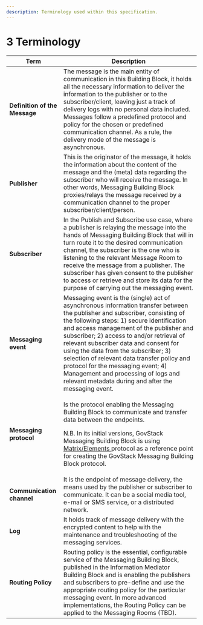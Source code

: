 ```yaml
---
description: Terminology used within this specification.
---
```


# 3 Terminology

| Term                          | Description                                                                                                                                                                                                                                                                                                                                                                                                                                                                                                                          |
| ----------------------------- | ------------------------------------------------------------------------------------------------------------------------------------------------------------------------------------------------------------------------------------------------------------------------------------------------------------------------------------------------------------------------------------------------------------------------------------------------------------------------------------------------------------------------------------ |
| **Definition of the Message** | The message is the main entity of communication in this Building Block, it holds all the necessary information to deliver the information to the publisher or to the subscriber/client, leaving just a track of delivery logs with no personal data included. Messages follow a predefined protocol and policy for the chosen or predefined communication channel. As a rule, the delivery mode of the message is asynchronous.                                                                                                      |
| **Publisher**                 | This is the originator of the message, it holds the information about the content of the message and the (meta) data regarding the subscriber who will receive the message. In other words, Messaging Building Block proxies/relays the message received by a communication channel to the proper subscriber/client/person.                                                                                                                                                                                                          |
| **Subscriber**                | In the Publish and Subscribe use case, where a publisher is relaying the message into the hands of Messaging Building Block that will in turn route it to the desired communication channel, the subscriber is the one who is listening to the relevant Message Room to receive the message from a publisher. The subscriber has given consent to the publisher to access or retrieve and store its data for the purpose of carrying out the messaging event.                                                                        |
| **Messaging event**           | Messaging event is the (single) act of asynchronous information transfer between the publisher and subscriber, consisting of the following steps: 1) secure identification and access management of the publisher and subscriber; 2) access to and/or retrieval of relevant subscriber data and consent for using the data from the subscriber; 3) selection of relevant data transfer policy and protocol for the messaging event; 4) Management and processing of logs and relevant metadata during and after the messaging event. |
| **Messaging protocol**        | <p>Is the protocol enabling the Messaging Building Block to communicate and transfer data between the endpoints.</p><p>N.B. In its initial versions, GovStack Messaging Building Block is using <a href="https://matrix.org/">Matrix/Elements </a>protocol as a reference point for creating the GovStack Messaging Building Block protocol.</p>                                                                                                                                                                                     |
| **Communication channel**     | It is the endpoint of message delivery, the means used by the publisher or subscriber to communicate. It can be a social media tool, e-mail or SMS service, or a distributed network.                                                                                                                                                                                                                                                                                                                                                |
| **Log**                       | It holds track of message delivery with the encrypted content to help with the maintenance and troubleshooting of the messaging services.                                                                                                                                                                                                                                                                                                                                                                                            |
| **Routing Policy**            | Routing policy is the essential, configurable service of the Messaging Building Block, published in the Information Mediator Building Block and is enabling the publishers and subscribers to pre-define and use the appropriate routing policy for the particular messaging event. In more advanced implementations, the Routing Policy can be applied to the Messaging Rooms (TBD).                                                                                                                                                |
